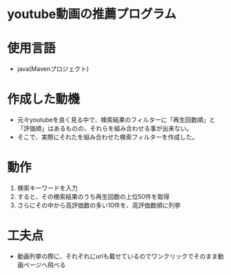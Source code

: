 # youtube動画の推薦プログラム

# 使用言語

- java(Mavenプロジェクト)

# 作成した動機

- 元々youtubeを良く見る中で、検索結果のフィルターに「再生回数順」と「評価順」はあるものの、それらを組み合わせる事が出来ない。
- そこで、実際にそれたを組み合わせた検索フィルターを作成した。

# 動作

1. 検索キーワードを入力
2. すると、その検索結果のうち再生回数の上位50件を取得
3. さらにその中から高評価数の多い10件を、高評価数順に列挙

# 工夫点

- 動画列挙の際に、それぞれにurlも載せているのでワンクリックでそのまま動画ページへ飛べる

